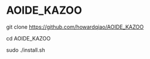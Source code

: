 # AOIDE_KAZOO
git clone https://github.com/howardqiao/AOIDE_KAZOO

cd AOIDE_KAZOO

sudo ./install.sh

